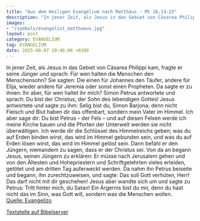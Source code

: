 ```yaml
---
title: "Aus dem Heiligen Evangelium nach Matthäus - Mt 16,13-23"
description: "In jener Zeit, als Jesus in das Gebiet von Cäsarea Philippi kam, fragte er seine Jünger und sprach: Für wen halten die Menschen den Menschensohn? Sie sagten: Die einen für Johannes den Täufer, andere für Elija, wieder andere für Jeremia oder sonst einen Propheten. Da sagte er zu ...."
images:
- "/symbols/evangelist_matthaeus.jpg"
layout: post
category: EVANGELIUM
tag: EVANGELIUM
date: 2025-08-07 10:46:06 +0100
---
```

In jener Zeit, als Jesus in das Gebiet von Cäsarea Philippi kam, fragte er seine Jünger und sprach: Für wen halten die Menschen den Menschensohn?
Sie sagten: Die einen für Johannes den Täufer, andere für Elija, wieder andere für Jeremia oder sonst einen Propheten.
Da sagte er zu ihnen: Ihr aber, für wen haltet ihr mich?
Simon Petrus antwortete und sprach: Du bist der Christus, der Sohn des lebendigen Gottes!
Jesus antwortete und sagte zu ihm: Selig bist du, Simon Barjona; denn nicht Fleisch und Blut haben dir das offenbart, sondern mein Vater im Himmel.<!--more-->
Ich aber sage dir: Du bist Petrus – der Fels – und auf diesen Felsen werde ich meine Kirche bauen und die Pforten der Unterwelt werden sie nicht überwältigen.
Ich werde dir die Schlüssel des Himmelreichs geben; was du auf Erden binden wirst, das wird im Himmel gebunden sein, und was du auf Erden lösen wirst, das wird im Himmel gelöst sein.
Dann befahl er den Jüngern, niemandem zu sagen, dass er der Christus sei.
Von da an begann Jesus, seinen Jüngern zu erklären: Er müsse nach Jerusalem gehen und von den Ältesten und Hohepriestern und Schriftgelehrten vieles erleiden, getötet und am dritten Tag auferweckt werden.
Da nahm ihn Petrus beiseite und begann, ihn zurechtzuweisen, und sagte: Das soll Gott verhüten, Herr! Das darf nicht mit dir geschehen!
Jesus aber wandte sich um und sagte zu Petrus: Tritt hinter mich, du Satan! Ein Ärgernis bist du mir, denn du hast nicht das im Sinn, was Gott will, sondern was die Menschen wollen.<br>
[Quelle: Evangelizo](https://evangeliumtagfuertag.org/DE/gospel)

[Textstelle auf Bibelserver](https://www.bibleserver.com/EU/Matthäus16,13-23)
